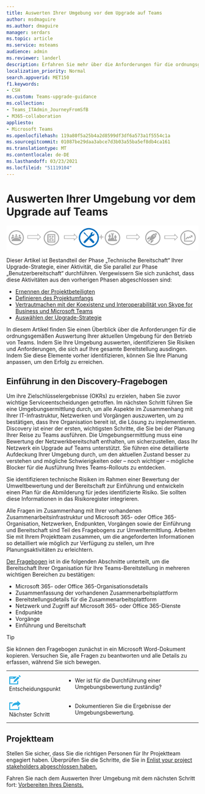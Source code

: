 ```yaml
---
title: Auswerten Ihrer Umgebung vor dem Upgrade auf Teams
author: msdmaguire
ms.author: dmaguire
manager: serdars
ms.topic: article
ms.service: msteams
audience: admin
ms.reviewer: landerl
description: Erfahren Sie mehr über die Anforderungen für die ordnungsgemäßen Auswertung Ihrer aktuellen Umgebung für das Upgrade auf Teams.
localization_priority: Normal
search.appverid: MET150
f1.keywords:
- CSH
ms.custom: Teams-upgrade-guidance
ms.collection:
- Teams_ITAdmin_JourneyFromSfB
- M365-collaboration
appliesto:
- Microsoft Teams
ms.openlocfilehash: 119a80f5a25b4a2d8599df3df6a573a1f5554c1a
ms.sourcegitcommit: 01087be29daa3abce7d3b03a55ba5ef8db4ca161
ms.translationtype: MT
ms.contentlocale: de-DE
ms.lasthandoff: 03/23/2021
ms.locfileid: "51119104"
---
```

# <a name="evaluate-your-environment-before-upgrading-to-teams"></a>Auswerten Ihrer Umgebung vor dem Upgrade auf Teams

![Diagramm Upgrade-Strategie, mit Betonung der Phase „Technische Bereitschaft“](media/upgrade-banner-tech-readiness.png "Etappen der Upgrade-Tour mit Schwerpunkt auf der Phase „Technische Bereitschaft“")

Dieser Artikel ist Bestandteil der Phase „Technische Bereitschaft“ Ihrer Upgrade-Strategie, einer Aktivität, die Sie parallel zur Phase „Benutzerbereitschaft“ durchführen. Vergewissern Sie sich zunächst, dass diese Aktivitäten aus den vorherigen Phasen abgeschlossen sind:

- [Ernennen der Projektbeteiligten](upgrade-enlist-stakeholders.md)
- [Definieren des Projektumfangs](./upgrade-define-project-scope.md)
- [Vertrautmachen mit der Koexistenz und Interoperabilität von Skype for Business und Microsoft Teams](./teams-and-skypeforbusiness-coexistence-and-interoperability.md)
- [Auswählen der Upgrade-Strategie](upgrade-and-coexistence-of-skypeforbusiness-and-teams.md)

In diesem Artikel finden Sie einen Überblick über die Anforderungen für die ordnungsgemäßen Auswertung Ihrer aktuellen Umgebung für den Betrieb von Teams. Indem Sie Ihre Umgebung auswerten, identifizieren Sie Risiken und Anforderungen, die sich auf Ihre gesamte Bereitstellung ausdingen. Indem Sie diese Elemente vorher identifizieren, können Sie Ihre Planung anpassen, um den Erfolg zu erreichen.

## <a name="introduction-to-the-discovery-questionnaire"></a>Einführung in den Discovery-Fragebogen

Um ihre Zielschlüsselergebnisse (OKRs) zu erzielen, haben Sie zuvor wichtige Serviceentscheidungen getroffen. Im nächsten Schritt führen Sie eine Umgebungsermittlung durch, um alle Aspekte im Zusammenhang mit Ihrer IT-Infrastruktur, Netzwerken und Vorgängen auszuwerten, um zu bestätigen, dass Ihre Organisation bereit ist, die Lösung zu implementieren. Discovery ist einer der ersten, wichtigsten Schritte, die Sie bei der Planung Ihrer Reise zu Teams ausführen. Die Umgebungsermittlung muss eine Bewertung der Netzwerkbereitschaft enthalten, um sicherzustellen, dass Ihr Netzwerk ein Upgrade auf Teams unterstützt. Sie führen eine detaillierte Aufdeckung Ihrer Umgebung durch, um den aktuellen Zustand besser zu verstehen und mögliche Schwierigkeiten oder – noch wichtiger – mögliche Blocker für die Ausführung Ihres Teams-Rollouts zu entdecken.

Sie identifizieren technische Risiken im Rahmen einer Bewertung der Umweltbewertung und der Bereitschaft zur Einführung und entwickeln einen Plan für die Abmilderung für jedes identifizierte Risiko. Sie sollten diese Informationen in das Risikoregister integrieren.

Alle Fragen im Zusammenhang mit Ihrer vorhandenen Zusammenarbeitsinfrastruktur und Microsoft 365- oder Office 365-Organisation, Netzwerken, Endpunkten, Vorgängen sowie der Einführung und Bereitschaft sind Teil des Fragebogens zur Umweltermittlung. Arbeiten Sie mit Ihrem Projektteam zusammen, um die angeforderten Informationen so detailliert wie möglich zur Verfügung zu stellen, um Ihre Planungsaktivitäten zu erleichtern.

[Der Fragebogen](upgrade-plan-journey-discovery-questionnaire.md) ist in die folgenden Abschnitte unterteilt, um die Bereitschaft Ihrer Organisation für Ihre Teams-Bereitstellung in mehreren wichtigen Bereichen zu bestätigen:

- Microsoft 365- oder Office 365-Organisationsdetails
- Zusammenfassung der vorhandenen Zusammenarbeitsplattform
- Bereitstellungsdetails für die Zusammenarbeitsplattform
- Netzwerk und Zugriff auf Microsoft 365- oder Office 365-Dienste
- Endpunkte
- Vorgänge
- Einführung und Bereitschaft

> [!TIP]
> Sie können den Fragebogen zunächst in ein Microsoft Word-Dokument kopieren. Versuchen Sie, alle Fragen zu beantworten und alle Details zu erfassen, während Sie sich bewegen.

<table>
<tr><td><img src="media/audio_conferencing_image7.png" alt="An icon depicting a decision point"/> <br/>Entscheidungspunkt</td><td><ul><li>Wer ist für die Durchführung einer Umgebungsbewertung zuständig?</li></ul></td></tr>
<tr><td><img src="media/audio_conferencing_image9.png" alt="An icon depicting the next step"/><br/>Nächster Schritt</td><td><ul><li>Dokumentieren Sie die Ergebnisse der Umgebungsbewertung.</li></ul></td></tr>
</table>


## <a name="project-team"></a>Projektteam

Stellen Sie sicher, dass Sie die richtigen Personen für Ihr Projektteam engagiert haben. Überprüfen Sie die Schritte, die Sie in [Enlist your project stakeholders abgeschlossen haben.](upgrade-enlist-stakeholders.md)

Fahren Sie nach dem Auswerten Ihrer Umgebung mit dem nächsten Schritt fort: [Vorbereiten Ihres Diensts.](upgrade-prepare-environment-prepare-service.md)